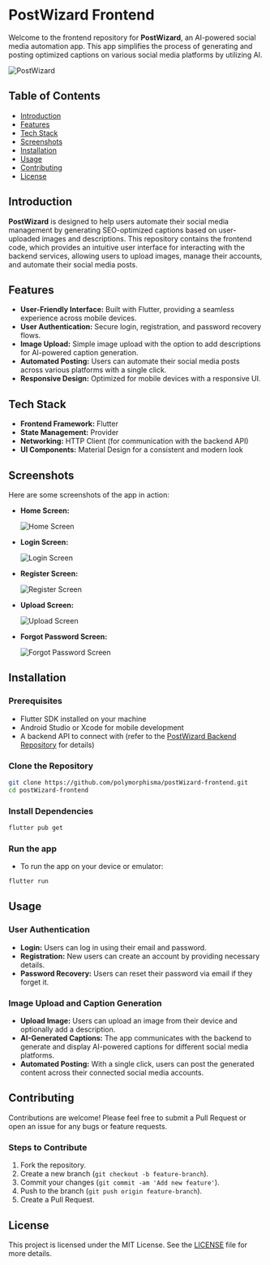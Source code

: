 # PostWizard Frontend

Welcome to the frontend repository for **PostWizard**, an AI-powered social media automation app. This app simplifies the process of generating and posting optimized captions on various social media platforms by utilizing AI. 

![PostWizard](https://path-to-your-image.com/image.png) <!-- Add your logo or main image here -->

## Table of Contents

- [Introduction](#introduction)
- [Features](#features)
- [Tech Stack](#tech-stack)
- [Screenshots](#screenshots)
- [Installation](#installation)
- [Usage](#usage)
- [Contributing](#contributing)
- [License](#license)

## Introduction

**PostWizard** is designed to help users automate their social media management by generating SEO-optimized captions based on user-uploaded images and descriptions. This repository contains the frontend code, which provides an intuitive user interface for interacting with the backend services, allowing users to upload images, manage their accounts, and automate their social media posts.

## Features

- **User-Friendly Interface:** Built with Flutter, providing a seamless experience across mobile devices.
- **User Authentication:** Secure login, registration, and password recovery flows.
- **Image Upload:** Simple image upload with the option to add descriptions for AI-powered caption generation.
- **Automated Posting:** Users can automate their social media posts across various platforms with a single click.
- **Responsive Design:** Optimized for mobile devices with a responsive UI.

## Tech Stack

- **Frontend Framework:** Flutter
- **State Management:** Provider
- **Networking:** HTTP Client (for communication with the backend API)
- **UI Components:** Material Design for a consistent and modern look

## Screenshots

Here are some screenshots of the app in action:

- **Home Screen:**
  
  ![Home Screen](https://path-to-your-image.com/home-screen.png)

- **Login Screen:**
  
  ![Login Screen](https://path-to-your-image.com/login-screen.png)

- **Register Screen:**
  
  ![Register Screen](https://path-to-your-image.com/register-screen.png)

- **Upload Screen:**
  
  ![Upload Screen](https://path-to-your-image.com/upload-screen.png)

- **Forgot Password Screen:**
  
  ![Forgot Password Screen](https://path-to-your-image.com/forgot-password-screen.png)

## Installation

### Prerequisites

- Flutter SDK installed on your machine
- Android Studio or Xcode for mobile development
- A backend API to connect with (refer to the [PostWizard Backend Repository](https://github.com/polymorphisma/postWizard-backend) for details)

### Clone the Repository

```bash
git clone https://github.com/polymorphisma/postWizard-frontend.git
cd postWizard-frontend
```

### Install Dependencies

```bash
flutter pub get
```

### Run the app

- To run the app on your device or emulator:
```bash
flutter run
```

## Usage

### User Authentication

- **Login:** Users can log in using their email and password. 
- **Registration:** New users can create an account by providing necessary details.
- **Password Recovery:** Users can reset their password via email if they forget it.

### Image Upload and Caption Generation

- **Upload Image:** Users can upload an image from their device and optionally add a description.
- **AI-Generated Captions:** The app communicates with the backend to generate and display AI-powered captions for different social media platforms.
- **Automated Posting:** With a single click, users can post the generated content across their connected social media accounts.

## Contributing

Contributions are welcome! Please feel free to submit a Pull Request or open an issue for any bugs or feature requests.

### Steps to Contribute

1. Fork the repository.
2. Create a new branch (`git checkout -b feature-branch`).
3. Commit your changes (`git commit -am 'Add new feature'`).
4. Push to the branch (`git push origin feature-branch`).
5. Create a Pull Request.

## License

This project is licensed under the MIT License. See the [LICENSE](LICENSE) file for more details.
